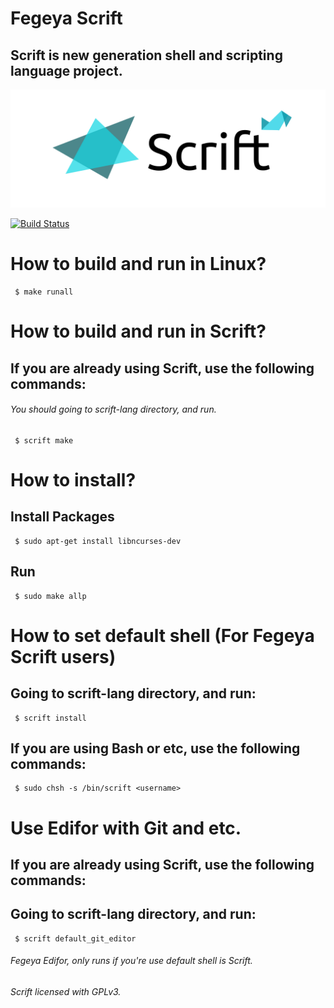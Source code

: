 # Fegeya Scrift

## Scrift is new generation shell and scripting language project.

![Scrift](docs/resource/Scrift.png)

[![Build Status](https://dev.azure.com/ferhatgectao/scrift-lang/_apis/build/status/FerhatGec.scrift-lang?branchName=master)](https://dev.azure.com/ferhatgectao/scrift-lang/_build/latest?definitionId=1&branchName=master)


# How to build and run in Linux?

```
 $ make runall 
```
# How to build and run in Scrift?
## If you are already using Scrift, use the following commands:

###### You should going to scrift-lang directory, and run.
```
 $ scrift make
```

# How to install?
## Install Packages

```
 $ sudo apt-get install libncurses-dev 
```
## Run
```
 $ sudo make allp
```

# How to set default shell (For Fegeya Scrift users)
## Going to scrift-lang directory, and run:

```
 $ scrift install
```



## If you are using Bash or etc, use the following commands:

```
 $ sudo chsh -s /bin/scrift <username>
```


# Use Edifor with Git and etc.
## If you are already using Scrift, use the following commands:
## Going to scrift-lang directory, and run:
```
 $ scrift default_git_editor
```


###### Fegeya Edifor, only runs if you're use default shell is Scrift.

###### Scrift licensed with GPLv3.
